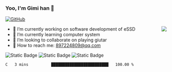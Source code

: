 ### Yoo, I'm Gimi han 👋

[![GitHub](https://img.shields.io/badge/dynamic/json?logo=github&label=GitHub&labelColor=495867&color=495867&query=%24.data.totalSubs&url=https%3A%2F%2Fapi.spencerwoo.com%2Fsubstats%2F%3Fsource%3Dgithub%26queryKey%3Dhayschan&style=flat-square)](https://github.com/hanjingmin)

<img align="right" src="https://github-readme-stats.vercel.app/api?username=hanjingmin&show_icons=true&theme=radical" />

- :orange_book: I’m currently working on software development of eSSD
- :hammer: I’m currently learning computer system 
- :ram: I’m looking to collaborate on playing giutar
- 💬 How to reach me: 897224809@qq.com

![Static Badge](https://img.shields.io/badge/C%2FC%2B%2B%2FPython-2.5%E5%B9%B4-yellow)
![Static Badge](https://img.shields.io/badge/Math-2.5%E5%B9%B4-black)
![Static Badge](https://img.shields.io/badge/Guitar-2.5%E5%B9%B4-pink)



<!--START_SECTION:waka-->

```txt
C   3 mins          █████████████████████████   100.00 %
```

<!--END_SECTION:waka-->

